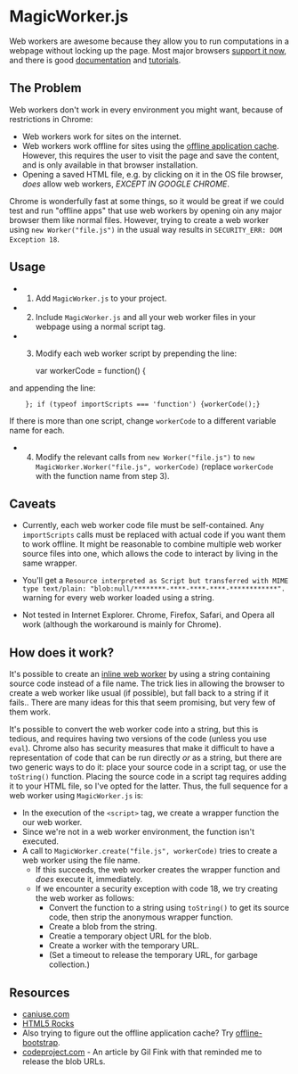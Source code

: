 # MagicWorker.js

Web workers are awesome because they allow you to run computations in a webpage without locking up the page. Most major browsers [support it now](http://caniuse.com/#feat=webworkers), and there is good [documentation](https://developer.mozilla.org/en-US/docs/DOM/Using_web_workers) and [tutorials](http://www.html5rocks.com/en/tutorials/workers/basics/).

## The Problem

Web workers don't work in every environment you might want, because of restrictions in Chrome:

- Web workers work for sites on the internet.
- Web workers work offline for sites using the [offline application cache](http://html5doctor.com/go-offline-with-application-cache/). However, this requires the user to visit the page and save the content, and is only available in that browser installation.
- Opening a saved HTML file, e.g. by clicking on it in the OS file browser, *does* allow web workers, *EXCEPT IN GOOGLE CHROME*.

Chrome is wonderfully fast at some things, so it would be great if we could test and run "offline apps" that use web workers by opening oin any major browser them like normal files. However, trying to create a web worker using `new Worker("file.js")` in the usual way results in `SECURITY_ERR: DOM Exception 18`.

## Usage

- 1) Add `MagicWorker.js` to your project.
- 2) Include `MagicWorker.js` and all your web worker files in your webpage using a normal script tag.
- 3) Modify each web worker script by prepending the line:

        var workerCode = function() {

and appending the line:

        }; if (typeof importScripts === 'function') {workerCode();}

If there is more than one script, change `workerCode` to a different variable name for each.

- 4) Modify the relevant calls from `new Worker("file.js")` to `new MagicWorker.Worker("file.js", workerCode)` (replace `workerCode` with the function name from step 3).

## Caveats

- Currently, each web worker code file must be self-contained. Any `importScripts` calls must be replaced with actual code if you want them to work offline. It might be reasonable to combine multiple web worker source files into one, which allows the code to interact by living in the same wrapper.

- You'll get a `Resource interpreted as Script but transferred with MIME type text/plain: "blob:null/********-****-****-****-************". ` warning for every web worker loaded using a string.

- Not tested in Internet Explorer. Chrome, Firefox, Safari, and Opera all work (although the workaround is mainly for Chrome).

## How does it work?

It's possible to create an [inline web worker](http://www.html5rocks.com/en/tutorials/workers/basics/#toc-inlineworkers) by using a string containing source code instead of a file name. The trick lies in allowing the browser to create a web worker like usual (if possible), but fall back to a string if it fails.. There are many ideas for this that seem promising, but very few of them work.

It's possible to convert the web worker code into a string, but this is tedious, and requires having two versions of the code (unless you use `eval`). Chrome also has security measures that make it difficult to have a representation of code that can be run directly *or* as a string, but there are two generic ways to do it: place your source code in a script tag, or use the `toString()` function. Placing the source code in a script tag requires adding it to your HTML file, so I've opted for the latter. Thus, the full sequence for a web worker using `MagicWorker.js` is:

- In the execution of the `<script>` tag, we create a wrapper function the our web worker.
- Since we're not in a web worker environment, the function isn't executed.
- A call to `MagicWorker.create("file.js", workerCode)` tries to create a web worker using the file name.
    - If this succeeds, the web worker creates the wrapper function and *does* execute it, immediately.
    - If we encounter a security exception with code 18, we try creating the web worker as follows:
        - Convert the function to a string using `toString()` to get its source code, then strip the anonymous wrapper function.
        - Create a blob from the string.
        - Creatie a temporary object URL for the blob.
        - Create a worker with the temporary URL.
        - (Set a timeout to release the temporary URL, for garbage collection.)

## Resources

- [caniuse.com](http://caniuse.com/#feat=webworkers)
- [HTML5 Rocks](http://www.html5rocks.com/en/tutorials/workers/basics/)
- Also trying to figure out the offline application cache? Try [offline-bootstrap](https://github.com/lgarron/offline-bootstrap).
- [codeproject.com](http://www.codeproject.com/Articles/321893/Working-with-Inline-Web-Workers) - An article by Gil Fink with that reminded me to release the blob URLs.